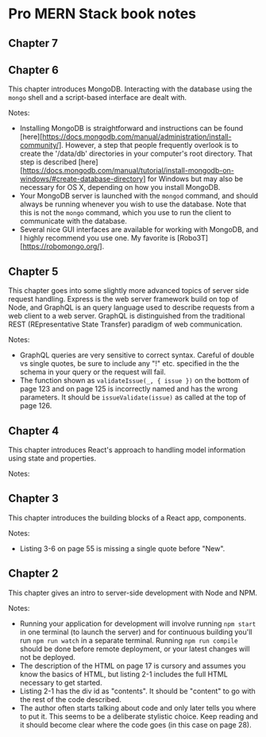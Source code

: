 # Pro MERN Stack book notes

## Chapter 7



## Chapter 6

This chapter introduces MongoDB. Interacting with the database using the  `mongo` shell and a script-based interface are dealt with.

Notes:

* Installing MongoDB is straightforward and instructions can be found [here][https://docs.mongodb.com/manual/administration/install-community/]. However, a step that people frequently overlook is to create the '/data/db' directories in your computer's root directory. That step is described [here][https://docs.mongodb.com/manual/tutorial/install-mongodb-on-windows/#create-database-directory] for Windows but may also be necessary for OS X, depending on how you install MongoDB.
* Your MongoDB server is launched with the `mongod` command, and should always be running whenever you wish to use the database. Note that this is not the `mongo` command, which you use to run the client to communicate with the database.
* Several nice GUI interfaces are available for working with MongoDB, and I highly recommend you use one. My favorite is [Robo3T][https://robomongo.org/].


## Chapter 5

This chapter goes into some slightly more advanced topics of server side request handling. Express is the web server framework build on top of Node, and GraphQL is an query language used to describe requests from a web client to a web server. GraphQL is distinguished from the traditional REST (REpresentative State Transfer) paradigm of web communication.

Notes:

* GraphQL queries are very sensitive to correct syntax. Careful of double vs single quotes, be sure to include any "!" etc. specified in the the schema in your query or the request will fail.
* The function shown as `validateIssue(_, { issue })` on the bottom of page 123 and on page 125 is incorrectly named and has the wrong parameters. It should be `issueValidate(issue)` as called at the top of page 126.

## Chapter 4

This chapter introduces React's approach to handling model information using state and properties.

Notes:


## Chapter 3

This chapter introduces the building blocks of a React app, components.

Notes:

* Listing 3-6 on page 55 is missing a single quote before "New".

## Chapter 2

This chapter gives an intro to server-side development with Node and NPM.

Notes:

* Running your application for development will involve running `npm start` in one terminal (to launch the server) and for continuous building you'll run `npm run watch` in a separate terminal. Running `npm run compile` should be done before remote deployment, or your latest changes will not be deployed.
* The description of the HTML on page 17 is cursory and assumes you know the basics of HTML, but listing 2-1 includes the full HTML necessary to get started.
* Listing 2-1 has the div id as "contents". It should be "content" to go with the rest of the code described.
* The author often starts talking about code and only later tells you where to put it. This seems to be a deliberate stylistic choice. Keep reading and it should become clear where the code goes (in this case on page 28).
